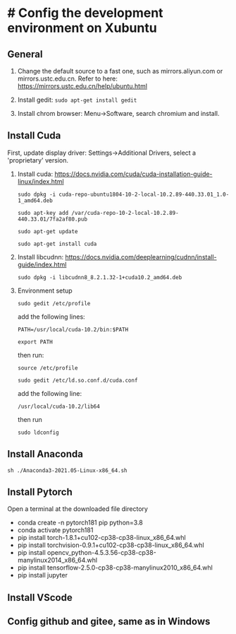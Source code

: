 # # Config the development environment on Xubuntu

## General

1. Change the default source to a fast one, such as mirrors.aliyun.com or mirrors.ustc.edu.cn. Refer to here: https://mirrors.ustc.edu.cn/help/ubuntu.html

2. Install gedit: ``sudo apt-get install gedit`` 

3. Install chrom browser: Menu->Software, search chromium and install.

## Install Cuda

First, update display driver: Settings->Additional Drivers, select a 'proprietary' version.


1. Install cuda: https://docs.nvidia.com/cuda/cuda-installation-guide-linux/index.html

    ``sudo dpkg -i cuda-repo-ubuntu1804-10-2-local-10.2.89-440.33.01_1.0-1_amd64.deb``

    ``sudo apt-key add /var/cuda-repo-10-2-local-10.2.89-440.33.01/7fa2af80.pub``

    ``sudo apt-get update``

    ``sudo apt-get install cuda``

2. Install libcudnn: https://docs.nvidia.com/deeplearning/cudnn/install-guide/index.html

    ``sudo dpkg -i libcudnn8_8.2.1.32-1+cuda10.2_amd64.deb``

2. Environment setup

    ``sudo gedit /etc/profile``

    add the following lines:

    ``PATH=/usr/local/cuda-10.2/bin:$PATH``
    
    ``export PATH``

    then run:

    ``source /etc/profile``

    
    ``sudo gedit /etc/ld.so.conf.d/cuda.conf`` 

    add the following line:

    ``/usr/local/cuda-10.2/lib64``

    then run

    ``sudo ldconfig``

## Install Anaconda


    sh ./Anaconda3-2021.05-Linux-x86_64.sh


## Install Pytorch

Open a terminal at the downloaded file directory

- conda create -n pytorch181 pip python=3.8
- conda activate pytorch181
- pip install torch-1.8.1+cu102-cp38-cp38-linux_x86_64.whl 
- pip install torchvision-0.9.1+cu102-cp38-cp38-linux_x86_64.whl 
- pip install  opencv_python-4.5.3.56-cp38-cp38-manylinux2014_x86_64.whl 
- pip install tensorflow-2.5.0-cp38-cp38-manylinux2010_x86_64.whl 
- pip install jupyter

## Install VScode

## Config github and gitee, same as in Windows

